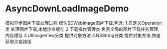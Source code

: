# AsyncDownLoadImageDemo
模拟异步图片下载处理过程
模仿SDWebImage图片下载,包含:
1.自定义Operation类
    处理图片下载,本地沙盒缓存
2.下载操作管理类
    负责全局的图片下载任务管理,内存缓存
3.UIImageView分类
    提供对象方法
4.NSString分类
    提供对象方法,快速获取沙盒路径
